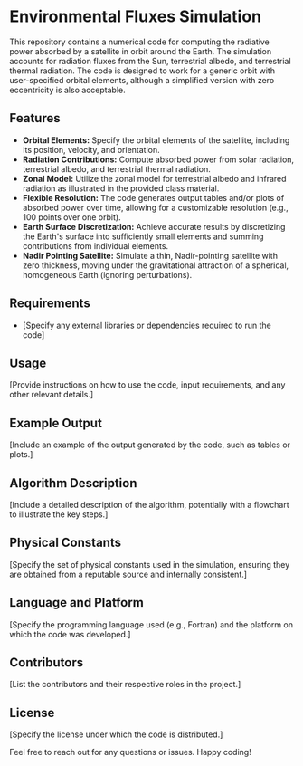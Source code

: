 # Environmental Fluxes Simulation

This repository contains a numerical code for computing the radiative power absorbed by a satellite in orbit around the Earth. The simulation accounts for radiation fluxes from the Sun, terrestrial albedo, and terrestrial thermal radiation. The code is designed to work for a generic orbit with user-specified orbital elements, although a simplified version with zero eccentricity is also acceptable.

## Features
- **Orbital Elements:** Specify the orbital elements of the satellite, including its position, velocity, and orientation.
- **Radiation Contributions:** Compute absorbed power from solar radiation, terrestrial albedo, and terrestrial thermal radiation.
- **Zonal Model:** Utilize the zonal model for terrestrial albedo and infrared radiation as illustrated in the provided class material.
- **Flexible Resolution:** The code generates output tables and/or plots of absorbed power over time, allowing for a customizable resolution (e.g., 100 points over one orbit).
- **Earth Surface Discretization:** Achieve accurate results by discretizing the Earth's surface into sufficiently small elements and summing contributions from individual elements.
- **Nadir Pointing Satellite:** Simulate a thin, Nadir-pointing satellite with zero thickness, moving under the gravitational attraction of a spherical, homogeneous Earth (ignoring perturbations).

## Requirements
- [Specify any external libraries or dependencies required to run the code]

## Usage
[Provide instructions on how to use the code, input requirements, and any other relevant details.]

## Example Output
[Include an example of the output generated by the code, such as tables or plots.]

## Algorithm Description
[Include a detailed description of the algorithm, potentially with a flowchart to illustrate the key steps.]

## Physical Constants
[Specify the set of physical constants used in the simulation, ensuring they are obtained from a reputable source and internally consistent.]

## Language and Platform
[Specify the programming language used (e.g., Fortran) and the platform on which the code was developed.]

## Contributors
[List the contributors and their respective roles in the project.]

## License
[Specify the license under which the code is distributed.]

Feel free to reach out for any questions or issues. Happy coding!
